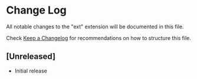 # Change Log

All notable changes to the "ext" extension will be documented in this file.

Check [Keep a Changelog](http://keepachangelog.com/) for recommendations on how to structure this file.

## [Unreleased]

- Initial release